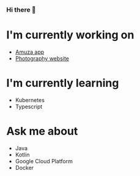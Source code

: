 ### Hi there 👋

# I'm currently working on
- [Amuza app](https://www.amuza.app)
- [Photography website](https://www.peterfortuin.nl)

# I'm currently learning
- Kubernetes
- Typescript

# Ask me about
- Java
- Kotlin
- Google Cloud Platform
- Docker

<!--
**peterfortuin/peterfortuin** is a ✨ _special_ ✨ repository because its `README.md` (this file) appears on your GitHub profile.

Here are some ideas to get you started:

- 🔭 I’m currently working on ...
- 🌱 I’m currently learning ...
- 👯 I’m looking to collaborate on ...
- 🤔 I’m looking for help with ...
- 💬 Ask me about ...
- 📫 How to reach me: ...
- 😄 Pronouns: ...
- ⚡ Fun fact: ...
-->
